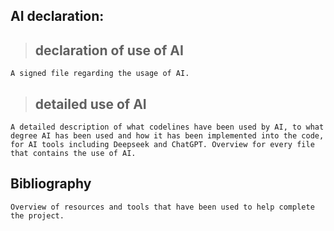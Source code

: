 ## AI declaration:

> ## declaration of use of AI
    A signed file regarding the usage of AI.

> ## detailed use of AI
    A detailed description of what codelines have been used by AI, to what degree AI has been used and how it has been implemented into the code, for AI tools including Deepseek and ChatGPT. Overview for every file that contains the use of AI.

## Bibliography 
    Overview of resources and tools that have been used to help complete the project.



